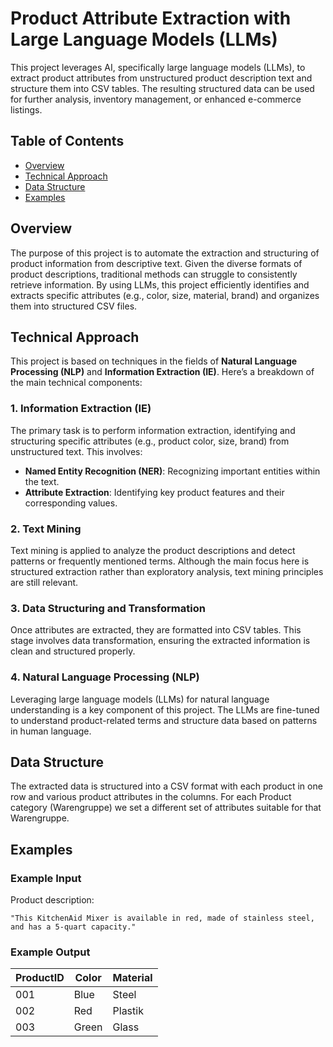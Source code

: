 # Product Attribute Extraction with Large Language Models (LLMs)

This project leverages AI, specifically large language models (LLMs), to extract product attributes from unstructured product description text and structure them into CSV tables. The resulting structured data can be used for further analysis, inventory management, or enhanced e-commerce listings.

## Table of Contents
- [Overview](#overview)
- [Technical Approach](#technical-approach)
- [Data Structure](#data-structure)
- [Examples](#examples)


## Overview
The purpose of this project is to automate the extraction and structuring of product information from descriptive text. Given the diverse formats of product descriptions, traditional methods can struggle to consistently retrieve information. By using LLMs, this project efficiently identifies and extracts specific attributes (e.g., color, size, material, brand) and organizes them into structured CSV files.

## Technical Approach

This project is based on techniques in the fields of **Natural Language Processing (NLP)** and **Information Extraction (IE)**. Here’s a breakdown of the main technical components:

### 1. Information Extraction (IE)
   The primary task is to perform information extraction, identifying and structuring specific attributes (e.g., product color, size, brand) from unstructured text. This involves:
   - **Named Entity Recognition (NER)**: Recognizing important entities within the text.
   - **Attribute Extraction**: Identifying key product features and their corresponding values.

### 2. Text Mining
   Text mining is applied to analyze the product descriptions and detect patterns or frequently mentioned terms. Although the main focus here is structured extraction rather than exploratory analysis, text mining principles are still relevant.

### 3. Data Structuring and Transformation
   Once attributes are extracted, they are formatted into CSV tables. This stage involves data transformation, ensuring the extracted information is clean and structured properly.

### 4. Natural Language Processing (NLP)
   Leveraging large language models (LLMs) for natural language understanding is a key component of this project. The LLMs are fine-tuned to understand product-related terms and structure data based on patterns in human language.

## Data Structure

The extracted data is structured into a CSV format with each product in one row and various product attributes in the columns. For each Product category (Warengruppe) we set a different set of attributes suitable for that Warengruppe.


## Examples

### Example Input
Product description:

`"This KitchenAid Mixer is available in red, made of stainless steel, and has a 5-quart capacity."`


### Example Output
| ProductID | Color        | Material        |
|-----------|--------------|-----------------|
| 001       | Blue         | Steel           |
| 002       | Red          | Plastik         |
| 003       | Green        | Glass           |

